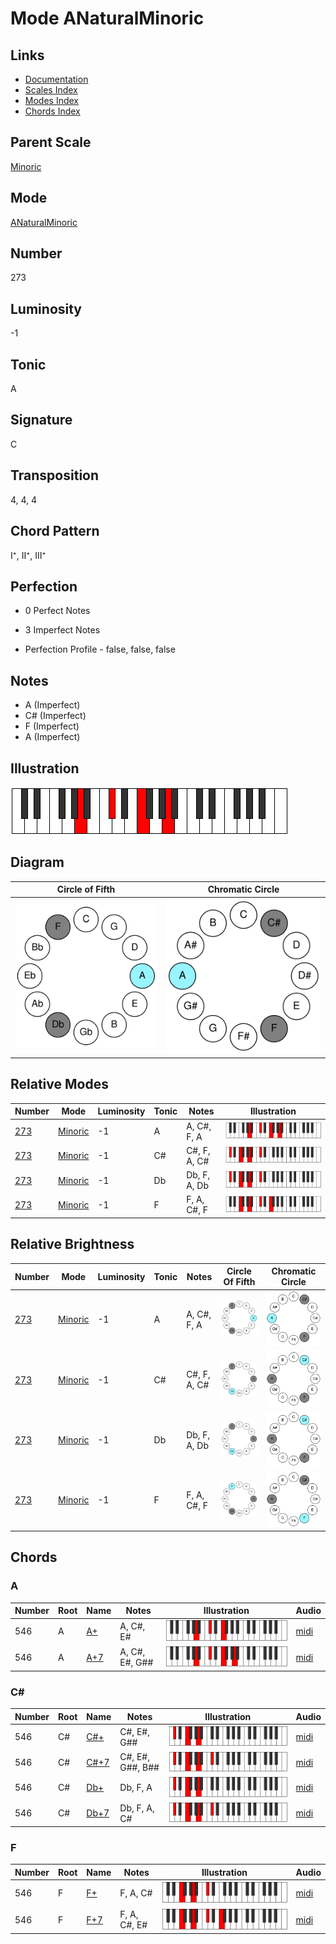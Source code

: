 # Mode ANaturalMinoric

## Links

- [Documentation](README.md)
- [Scales Index](Scales.md)
- [Modes Index](Modes.md)
- [Chords Index](Chords.md)

## Parent Scale

[Minoric](ScaleMinoric.md)

## Mode

[ANaturalMinoric](ModeANaturalMinoric.md)

## Number

273

## Luminosity

-1

## Tonic

A

## Signature

C

## Transposition

4, 4, 4

## Chord Pattern

I⁺, II⁺, III⁺

## Perfection

 - 0 Perfect Notes

 - 3 Imperfect Notes

 - Perfection Profile - false, false, false

## Notes

- A (Imperfect)
- C# (Imperfect)
- F (Imperfect)
- A (Imperfect)

## Illustration

![ANaturalMinoric](ModeANaturalMinoric.png)

## Diagram

| Circle of Fifth | Chromatic Circle |
|-----------------|------------------|
| ![ANaturalMinoric](CircleOfFifthModeANaturalMinoric.svg) | ![ANaturalMinoric](ChromaticCircleModeANaturalMinoric.svg) |
## Relative Modes

| Number | Mode | Luminosity | Tonic | Notes | Illustration |
|--------|------|------------|-------|-------|--------------|
| [273](https://ianring.com/musictheory/scales/273) | [Minoric](ModeMinoric.md) | -1 | A | A, C#, F, A | ![ANaturalMinoric](ModeANaturalMinoric.png) |
| [273](https://ianring.com/musictheory/scales/273) | [Minoric](ModeMinoric.md) | -1 | C# | C#, F, A, C# | ![CSharpMinoric](ModeCSharpMinoric.png) |
| [273](https://ianring.com/musictheory/scales/273) | [Minoric](ModeMinoric.md) | -1 | Db | Db, F, A, Db | ![DFlatMinoric](ModeDFlatMinoric.png) |
| [273](https://ianring.com/musictheory/scales/273) | [Minoric](ModeMinoric.md) | -1 | F | F, A, C#, F | ![FNaturalMinoric](ModeFNaturalMinoric.png) |
## Relative Brightness

| Number | Mode | Luminosity | Tonic | Notes | Circle Of Fifth | Chromatic Circle |
|--------|------|------------|-------|-------|-----------------|------------------|
| [273](https://ianring.com/musictheory/scales/273) | [Minoric](ModeMinoric.md) | -1 | A | A, C#, F, A | ![ANaturalMinoric](CircleOfFifthModeANaturalMinoric.svg) | ![ANaturalMinoric](ChromaticCircleModeANaturalMinoric.svg) |
| [273](https://ianring.com/musictheory/scales/273) | [Minoric](ModeMinoric.md) | -1 | C# | C#, F, A, C# | ![CSharpMinoric](CircleOfFifthModeCSharpMinoric.svg) | ![CSharpMinoric](ChromaticCircleModeCSharpMinoric.svg) |
| [273](https://ianring.com/musictheory/scales/273) | [Minoric](ModeMinoric.md) | -1 | Db | Db, F, A, Db | ![DFlatMinoric](CircleOfFifthModeDFlatMinoric.svg) | ![DFlatMinoric](ChromaticCircleModeDFlatMinoric.svg) |
| [273](https://ianring.com/musictheory/scales/273) | [Minoric](ModeMinoric.md) | -1 | F | F, A, C#, F | ![FNaturalMinoric](CircleOfFifthModeFNaturalMinoric.svg) | ![FNaturalMinoric](ChromaticCircleModeFNaturalMinoric.svg) |

## Chords

### A

| Number | Root | Name | Notes | Illustration | Audio |
|--------|------|------|-------|--------------|-------|
| 546 | A | [A+](ChordANaturalAugmented.md) | A, C#, E# | ![A+](ChordANaturalAugmentedRootPosition.png) | [midi](ChordANaturalAugmentedRootPosition.mid) |
| 546 | A | [A+7](ChordANaturalAugmentedAugmentedSeventh.md) | A, C#, E#, G## | ![A+7](ChordANaturalAugmentedAugmentedSeventhRootPosition.png) | [midi](ChordANaturalAugmentedAugmentedSeventhRootPosition.mid) |

### C#

| Number | Root | Name | Notes | Illustration | Audio |
|--------|------|------|-------|--------------|-------|
| 546 | C# | [C#+](ChordCSharpAugmented.md) | C#, E#, G## | ![C#+](ChordCSharpAugmentedRootPosition.png) | [midi](ChordCSharpAugmentedRootPosition.mid) |
| 546 | C# | [C#+7](ChordCSharpAugmentedAugmentedSeventh.md) | C#, E#, G##, B## | ![C#+7](ChordCSharpAugmentedAugmentedSeventhRootPosition.png) | [midi](ChordCSharpAugmentedAugmentedSeventhRootPosition.mid) |
| 546 | C# | [Db+](ChordDFlatAugmented.md) | Db, F, A | ![Db+](ChordDFlatAugmentedRootPosition.png) | [midi](ChordDFlatAugmentedRootPosition.mid) |
| 546 | C# | [Db+7](ChordDFlatAugmentedAugmentedSeventh.md) | Db, F, A, C# | ![Db+7](ChordDFlatAugmentedAugmentedSeventhRootPosition.png) | [midi](ChordDFlatAugmentedAugmentedSeventhRootPosition.mid) |

### F

| Number | Root | Name | Notes | Illustration | Audio |
|--------|------|------|-------|--------------|-------|
| 546 | F | [F+](ChordFNaturalAugmented.md) | F, A, C# | ![F+](ChordFNaturalAugmentedRootPosition.png) | [midi](ChordFNaturalAugmentedRootPosition.mid) |
| 546 | F | [F+7](ChordFNaturalAugmentedAugmentedSeventh.md) | F, A, C#, E# | ![F+7](ChordFNaturalAugmentedAugmentedSeventhRootPosition.png) | [midi](ChordFNaturalAugmentedAugmentedSeventhRootPosition.mid) |

